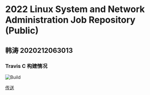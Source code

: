 # 2022 Linux System and Network Administration Job Repository (Public)

## 韩涛 2020212063013

### Travis C 构建情况

![Build](https://api.travis-ci.com/CUCCS/2022-linux-public-HantaoGG.svg?branch=task04)

[传送](https://github.com/CUCCS/2022-linux-public-HantaoGG/pull/4/checks?check_run_id=6062671101)
